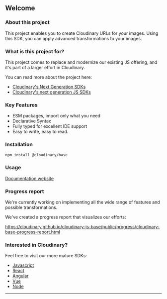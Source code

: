 ## Welcome

### About this project
This project enables you to create Cloudinary URLs for your images.
Using this SDK, you can apply advanced transformations to your images.


### What is this project for?
This project comes to replace and modernize our existing JS offering, and it's part of a larger effort in Cloudinary. 

You can read more about the project here:
- <a href="https://cloudinary.com/blog/cloudinary_s_next_generation_developers_sdks">Cloudinary's Next Generation SDKs</a>
- <a href="https://cloudinary.com/blog/get_ready_for_cloudinary_s_next_generation_javascript_sdks">Cloudinary's next generation JS SDKs</a>




### Key Features
- ESM packages, import only what you need
- Declarative Syntax 
- Fully typed for excellent IDE support
- Easy to write, easy to read.

### Installation
```bash
npm install @cloudinary/base 
```

### Usage
<a href="https://cloudinary.github.io/cloudinary-js-base/public/docs/">Documentation website</a>


### Progress report
We're currently working on implementing all the wide range of features and possible transformations.  

We've created a progress report that visualizes our efforts: 

https://cloudinary.github.io/cloudinary-js-base/public/progress/cloudinary-base-progress-report.html


### Interested in Cloudinary?

Feel free to visit our more mature SDKs:

- <a href="https://github.com/cloudinary/cloudinary_js"> Javascript</a>
- <a href="https://github.com/cloudinary/cloudinary-react"> React</a>
- <a href="https://github.com/cloudinary/cloudinary_angular"> Angular</a>
- <a href="https://github.com/cloudinary/cloudinary-vue"> Vue</a>  
- <a href="https://github.com/cloudinary/cloudinary_npm"> Node</a>
----

